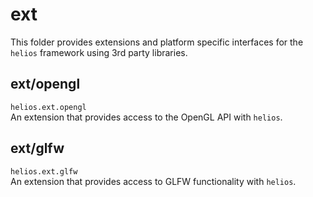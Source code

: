 # ext
This folder provides extensions and platform specific interfaces for the `helios` framework using 3rd party libraries.

## ext/opengl
`helios.ext.opengl`\
An extension that provides access to the OpenGL API with `helios`.

## ext/glfw
`helios.ext.glfw`\
An extension that provides access to GLFW functionality with `helios`.